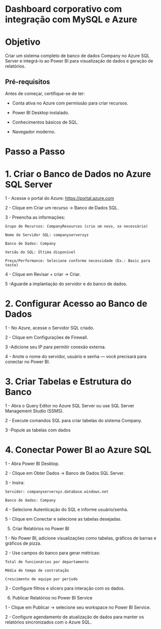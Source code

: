 # Dashboard corporativo com integração com MySQL e Azure

# Objetivo

Criar um sistema completo de banco de dados Company no Azure SQL Server e integrá-lo ao Power BI para visualização de dados e geração de relatórios.

## Pré-requisitos

 Antes de começar, certifique-se de ter:

* Conta ativa no Azure com permissão para criar recursos.

* Power BI Desktop instalado.

* Conhecimentos básicos de SQL.

* Navegador moderno.

# Passo a Passo
# 1. Criar o Banco de Dados no Azure SQL Server

  1 - Acesse o portal do Azure: https://portal.azure.com

  2 - Clique em Criar um recurso → Banco de Dados SQL.

  3 - Preencha as informações:

    Grupo de Recursos: CompanyResources (crie um novo, se necessário)

    Nome do Servidor SQL: companyserverxyz

    Banco de Dados: Company

    Versão do SQL: Última disponível

    Preço/Performance: Selecione conforme necessidade (Ex.: Basic para teste)

  4 - Clique em Revisar + criar → Criar.

  5 -Aguarde a implantação do servidor e do banco de dados.

# 2. Configurar Acesso ao Banco de Dados

  1 - No Azure, acesse o Servidor SQL criado.

  2 - Clique em Configurações de Firewall.

  3 -Adicione seu IP para permitir conexão externa.

  4 - Anote o nome do servidor, usuário e senha — você precisará para conectar no Power BI.

# 3. Criar Tabelas e Estrutura do Banco

  1 - Abra o Query Editor no Azure SQL Server ou use SQL Server Management Studio (SSMS).

  2 - Execute comandos SQL para criar tabelas do sistema Company.
  
  3 -Popule as tabelas com dados

# 4. Conectar Power BI ao Azure SQL

  1 - Abra Power BI Desktop.

  2 - Clique em Obter Dados → Banco de Dados SQL Server.

  3 - Insira:

    Servidor: companyserverxyz.database.windows.net

    Banco de dados: Company

  4 - Selecione Autenticação do SQL e informe usuário/senha.

  5 - Clique em Conectar e selecione as tabelas desejadas.

5. Criar Relatórios no Power BI

  1 - No Power BI, adicione visualizações como tabelas, gráficos de barras e gráficos de pizza.

  2 - Use campos do banco para gerar métricas:

    Total de funcionários por departamento

    Média de tempo de contratação

    Crescimento de equipe por período

  3 - Configure filtros e slicers para interação com os dados.

6. Publicar Relatórios no Power BI Service

  1 - Clique em Publicar → selecione seu workspace no Power BI Service.

  2 - Configure agendamento de atualização de dados para manter os relatórios sincronizados com o Azure SQL.
